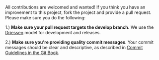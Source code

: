 All contributions are welcomed and wanted!  If you think you have an improvement
to this project, fork the project and provide a pull request.  Please make sure
you do the following:

1.) **Make sure your pull request targets the develop branch.**  We use the
    [Driessen](http://nvie.com/posts/a-successful-git-branching-model/) model
    for development and releases.

2.) **Make sure you're providing quality commit messages**.  Your commit
    messages should be clear and descriptive, as described in [Commit Guidelines
    in the Git Book](https://git-scm.com/book/en/v2/Distributed-Git-Contributing-to-a-Project#Commit-Guidelines).
